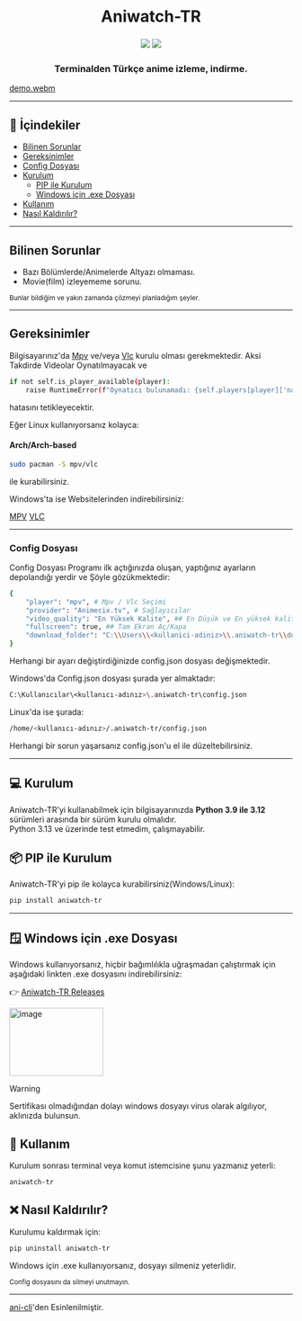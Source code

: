 <h1 align="center">
Aniwatch-TR
</h1>

<h3 align="center">
    <img src="https://img.shields.io/badge/Animecix.net - Çalışıyor-green?style=for-the-badge">
    <img src="https://img.shields.io/badge/Openani.me - Devre dışı-red?style=for-the-badge">
</h3>

<h3 align="center">
    Terminalden Türkçe anime izleme, indirme.
</h3>

[demo.webm](https://github.com/user-attachments/assets/e768c497-f7d3-4dd1-9351-6643bc4f213e)

---

## 📑 İçindekiler
- [Bilinen Sorunlar](#bilinen-sorunlar)
- [Gereksinimler](#gereksinimler)
- [Config Dosyası](#config-dosyası)
- [Kurulum](#-kurulum)
    - [PIP ile Kurulum](#-pip-ile-kurulum)
    - [Windows için .exe Dosyası](#-windows-için-exe-dosyası)
- [Kullanım](#-kullanım)
- [Nasıl Kaldırılır?](#-nasıl-kaldırılır)

---
## Bilinen Sorunlar
- Bazı Bölümlerde/Animelerde Altyazı olmaması.
- Movie(film) izleyememe sorunu.
  
<sub>Bunlar bildiğim ve yakın zamanda çözmeyi planladığım şeyler.</sub>

---

## Gereksinimler

Bilgisayarınız'da [Mpv](https://mpv.io/) ve/veya [Vlc](https://www.videolan.org/vlc/) kurulu olması gerekmektedir. Aksi Takdirde Videolar Oynatılmayacak ve
```bash
if not self.is_player_available(player):
    raise RuntimeError(f"Oynatıcı bulunamadı: {self.players[player]['name']}")
```
hatasını tetikleyecektir.

Eğer Linux kullanıyorsanız kolayca:

#### Arch/Arch-based
```bash
sudo pacman -S mpv/vlc
```

ile kurabilirsiniz.

Windows'ta ise Websitelerinden indirebilirsiniz:

[MPV](https://mpv.io/)  [VLC](https://www.videolan.org/vlc/)


---

### Config Dosyası
Config Dosyası Programı ilk açtığınızda oluşan, yaptığınız ayarların depolandığı yerdir ve Şöyle gözükmektedir:

```bash
{
    "player": "mpv", # Mpv / Vlc Seçimi
    "provider": "Animecix.tv", # Sağlayıcılar
    "video_quality": "En Yüksek Kalite", ## En Düşük ve En yüksek kalite
    "fullscreen": true, ## Tam Ekran Aç/Kapa
    "download_folder": "C:\\Users\\<kullanici-adiniz>\\.aniwatch-tr\\downloads" # Varsayılan/Değiştirilmemiş
}
```
Herhangi bir ayarı değiştirdiğinizde config.json dosyası değişmektedir.

Windows'da Config.json dosyası şurada yer almaktadır:
```bash
C:\Kullanıcılar\<kullanıcı-adınız>\.aniwatch-tr\config.json
```
Linux'da ise şurada:
```bash
/home/<kullanıcı-adınız>/.aniwatch-tr/config.json
```
Herhangi bir sorun yaşarsanız config.json'u el ile düzeltebilirsiniz.

---

## 💻 Kurulum

Aniwatch-TR’yi kullanabilmek için bilgisayarınızda **Python 3.9 ile 3.12** sürümleri arasında bir sürüm kurulu olmalıdır.  
Python 3.13 ve üzerinde test etmedim, çalışmayabilir.

## 📦 PIP ile Kurulum

Aniwatch-TR’yi pip ile kolayca kurabilirsiniz(Windows/Linux):

```bash
pip install aniwatch-tr
```

---

## 🪟 Windows için .exe Dosyası
Windows kullanıyorsanız, hiçbir bağımlılıkla uğraşmadan çalıştırmak için aşağıdaki linkten .exe dosyasını indirebilirsiniz:

👉 [Aniwatch-TR Releases](https://github.com/DeoDorqnt387/aniwatch-tr/releases)

<img width="167" height="121" alt="image" src="https://github.com/user-attachments/assets/1b26525e-f6de-4906-a9e0-4c3bb9709d21" />

> [!WARNING]  
> Sertifikası olmadığından dolayı windows dosyayı virus olarak algılıyor, aklınızda bulunsun.

## 🚀 Kullanım
Kurulum sonrası terminal veya komut istemcisine şunu yazmanız yeterli:
```bash
aniwatch-tr
```

## ❌ Nasıl Kaldırılır?
Kurulumu kaldırmak için:
```bash
pip uninstall aniwatch-tr
```
Windows için .exe kullanıyorsanız, dosyayı silmeniz yeterlidir.

<sub>Config dosyasını da silmeyi unutmayın.</sub>

---

[ani-cli](https://github.com/pystardust/ani-cli)'den Esinlenilmiştir.
